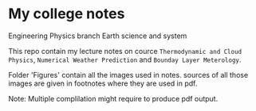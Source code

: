 # My college notes

Engineering Physics branch
Earth science and system 

This repo contain my lecture notes on cource `Thermodynamic and Cloud Physics`, `Numerical Weather Prediction` and `Bounday Layer Meterology`.

Folder 'Figures' contain all the images used in notes. sources of all those images are given in footnotes where they are used in pdf.

Note: Multiple complilation might require to produce pdf output.
